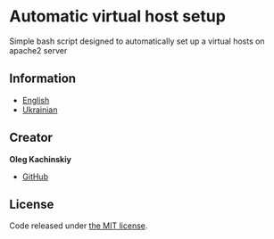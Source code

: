 # Automatic virtual host setup
Simple bash script designed to automatically set up a virtual hosts on apache2 server

## Information
* [English](https://github.com/LogansUA/auto-virtual-host-setup/blob/master/documentation/translation/english)
* [Ukrainian](https://github.com/LogansUA/auto-virtual-host-setup/blob/master/documentation/translation/ukrainian/README_uk.md)

## Creator
**Oleg Kachinskiy**
* [GitHub](https://github.com/LogansUA)

## License
Code released under [the MIT license](https://github.com/LogansUA/auto-virtual-host-setup/blob/master/LICENSE).
